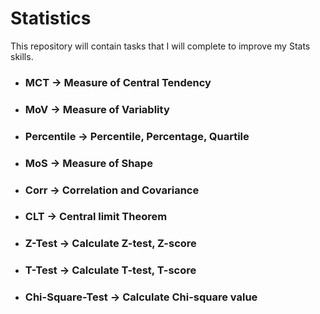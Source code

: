 # Statistics
This repository will contain tasks that I will complete to improve my Stats skills.

- ### **MCT** → Measure of Central Tendency 
- ### **MoV** → Measure of Variablity
- ### **Percentile** → Percentile, Percentage, Quartile
- ### **MoS** → Measure of Shape
- ### **Corr** → Correlation and Covariance
- ### **CLT** → Central limit Theorem
- ### **Z-Test** → Calculate Z-test, Z-score
- ### **T-Test** → Calculate T-test, T-score
- ### **Chi-Square-Test** → Calculate Chi-square value